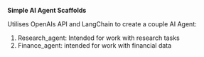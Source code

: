 **Simple AI Agent Scaffolds**

Utilises OpenAIs API and LangChain to create a couple AI Agent:
1. Research_agent: Intended for work with research tasks
2. Finance_agent: intended for work with financial data 
